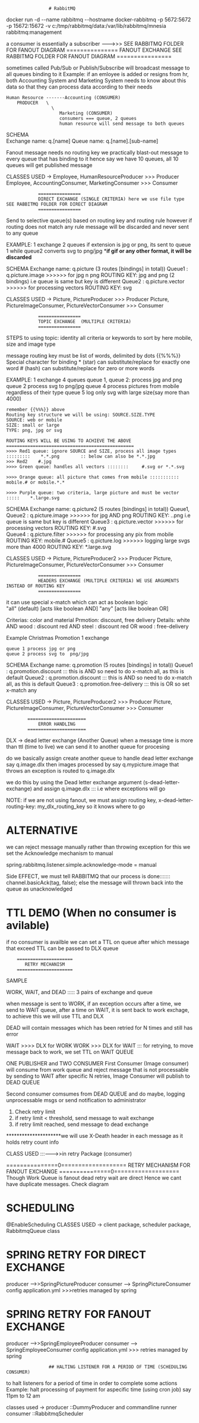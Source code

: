 					# RabbitMQ

docker run -d --name rabbitmq --hostname docker-rabbitmq -p 5672:5672 -p 15672:15672 -v c:/tmp/rabbitmq/data:/var/lib/rabbitmq/mnesia rabbitmq:management

a consumer is essentially a subscriber --->>> SEE RABBITMQ FOLDER FOR FANOUT DIAGRAM
				===============
				FANOUT EXCHANGE		SEE RABBITMQ FOLDER FOR FANOUT DIAGRAM
				================

 sometimes called Pub/Sub or Publish/Subscribe will broadcast message to all queues binding to it
 Example:
	if an emloyee is added or resigns from hr, both Accounting System and Marketing System needs to know about this data
	so that they can process data according to their needs
	
	Human Resource -------Accounting (CONSUMER)
		PRODUCER   \
					 \
						Marketing (CONSUMER)
						consumers === queue, 2 queues
						human resource will send message to both queues

SCHEMA				
Exchange name: q.[name]
Queue name: q.[name].[sub-name]

Fanout message needs no routing key
we practically blast-out message to every queue that has binding to it 
hence say we have 10 queues, all 10 queues will get published message

CLASSES USED -> 
Employee, HumanResourceProducer >>> Producer
Employee, AccountingConsumer, MarketingConsumer >>> Consumer

				================
				DIRECT EXCHANGE	(SINGLE CRITERIA) here we use file type	SEE RABBITMQ FOLDER FOR DIRECT DIAGRAM
				================
Send to selective queue(s) based on routing key and routing rule
however if routing does not match any rule message will be discarded and never sent to any queue

EXAMPLE:
	1 exchange
	2 queues
	if extension is jpg or png, its sent to queue 1
	while queue2 converts svg to png/jpg
	*****if gif or any other format, it will be discarded****
	
SCHEMA
Exchange name: q.picture	(3 routes [bindings] in total))
Queue1 : q.picture.image   >>>>>> for jpg n png				ROUTING KEY: jpg and png (2 bindings)		i.e queue is same but key is different
Queue2 : q.picture.vector  >>>>>> for processing vectors	ROUTING KEY: svg
	
CLASSES USED -> 
Picture, PictureProducer >>> Producer
Picture, PictureImageConsumer, PictureVectorConsumer >>> Consumer

				================
				TOPIC EXCHANGE	(MULTIPLE CRITERIA)
				================
				
STEPS to using topic: identity all criteria or keywords to sort by
here mobile, size and image type

message routing key must be list of words, delimited by dots	{{%%%}}	
Special character for binding
	* (star) can substitute/replace for exactly one word
	# (hash) can substitute/replace for zero or more words
				
				
EXAMPLE:
	1 exchange
	4 queues
	queue 1, queue 2:  process jpg and png
	queue 2 process svg to  png/jpg
	queue 4 process pictures from mobile regardless of their type
	queue 5 log only svg with large size(say more than 4000)
			
	remember {{%%%}} above
	Routing key structure we will be using: SOURCE.SIZE.TYPE
	SOURCE: web or mobile
	SIZE: small or large
	TYPE: png, jpg or svg
				
	ROUTING KEYS WILL BE USING TO ACHIEVE THE ABOVE
	================================================
	>>>> Red1 queue: ignore SOURCE and SIZE, process all image types		
	:::::::::    *.*.png 		:: below can also be *.*.jpg
	>>> Red2	#.jpg
	>>>> Green queue: handles all vectors ::::::::     #.svg or *.*.svg
	
	>>>> Orange queue: all picture that comes from mobile :::::::::::   mobile.# or mobile.*.*
	
	>>>> Purple queue: two criteria, large picture and must be vector :::::    *.large.svg
	
	
SCHEMA
Exchange name: q.picture2	(5 routes [bindings] in total))
Queue1, Queue2 : q.picture.image   >>>>>> for jpg AND png				ROUTING KEY: *.*.png		i.e queue is same but key is different
Queue3 : q.picture.vector  >>>>>> for processing vectors	ROUTING KEY: #.svg	
Queue4 : q.picture.filter  >>>>>> for processing any pix from mobile	ROUTING KEY: mobile.#
Queue5 : q.picture.log  >>>>>> logging large svgs more than 4000	ROUTING KEY: *.large.svg	

CLASSES USED -> 
Picture, PictureProducer2 >>> Producer
Picture, PictureImageConsumer, PictureVectorConsumer >>> Consumer

				
				================
				HEADERS EXCHANGE (MULTIPLE CRITERIA) WE USE ARGUMENTS INSTEAD OF ROUTING KEY
				================
it can use special x-match which can act as boolean logic		
	"all" (default) [acts like boolean AND]
	"any" [acts like boolean OR]
	
Criterias: color and material
Prmotion: discount, free delivery
Details:
	white AND wood : discount 
	red AND steel : discount 
	red OR wood : free-delivery 
	
Example
	Christmas Promotion
	1 exchange
	
	queue 1 process jpg or png
	queue 2 process svg to  png/jpg
				
				
SCHEMA
Exchange name: q.promotion	(5 routes [bindings] in total))
Queue1 : q.promotion.discount		::: this is AND so need to do x-match all, as this is default
Queue2 : q.promotion.discount		::: this is AND so need to do x-match all, as this is default
Queue3 : q.promotion.free-delivery   ::: this is OR so set x-match any

CLASSES USED -> 
Picture, PictureProducer2 >>> Producer
Picture, PictureImageConsumer, PictureVectorConsumer >>> Consumer



			======================
				ERROR HANDLING
			======================
DLX -> dead letter exchange (Another Queue)
when a message time is more than ttl (time to live)
we can send it to another queue for procesing

do we basically assign create another queue to handle dead letter exchange say q.image.dlx
then images processed by say q.mypicture.image that throws an exception is routed to q.image.dlx

we do this by using the Dead letter exchange argument (s-dead-letter-exchange) and assign q.image.dlx ::: i.e where exceptions will go

NOTE: if we are not using fanout, we must assign routing key, 
x-dead-letter-routing-key: my_dlx_routing_key
so it knows where to go


ALTERNATIVE
===========
we can reject message manually rather than throwing exception
for this we set the Acknowledge mechanism to manual

spring.rabbitmq.listener.simple.acknowledge-mode = manual

Side EFFECT, we must tell RABBITMQ that our process is done:::::::  channel.basicAck(tag, false);
else the message will thrown back into the queue as unacknowledged


TTL DEMO (When no consumer is avilable)
======================
if no consumer is availble we can set a TTL  on queue after which 
message that exceed TTL can be passed to DLX queue

		
		=====================
		   RETRY MECHANISM
		=====================
SAMPLE

WORK, WAIT, and DEAD ::::: 3 pairs of exchange and queue

when message is sent to WORK, if an exception occurs after a time,
we send to WAIT queue, after a time on WAIT, it is sent back to work exchage, to achieve this we will use TTL and DLX

DEAD will contain messages which has been retried for N times and still has error


WAIT >>>> DLX for WORK
WORK >>> DLX for WAIT	::: for retrying, to move message back to work, we set TTL on WAIT QUEUE

ONE PUBLISHER and TWO CONSUMER
First Consumer (Image consumer) will consume from work queue and reject message that is not processable by sending to WAIT
after specific N retries, Image Consumer will publish to DEAD QUEUE

Second consumer comsumes from DEAD QUEUE and do maybe, logging unprocessable msgs or send notification to administrator

1. Check retry limit
2. if retry limit < threshold, send message to wait exchange
3. if retry limit reached, send message to dead exchange

*********************we will use X-Death header in each message as it holds retry count info


CLASS USED	:::--->>in  retry Package (consumer)


===============0===================
RETRY MECHANISM FOR FANOUT EXCHANGE
===============0===================
Though Work Queue is fanout
dead retry wait are direct
Hence we cant have duplicate messages. Check diagram


SCHEDULING
============

@EnableScheduling
CLASSES USED -> client package, scheduler package, RabbitmqQueue class


SPRING RETRY FOR DIRECT EXCHANGE
============
producer -->>SpringPictureProducer
consumer	--> SpringPictureConsumer
config application.yml >>>retries managed by spring


SPRING RETRY FOR FANOUT EXCHANGE
============
producer -->>SpringEmployeeProducer
consumer	--> SpringEmployeeConsumer
config application.yml >>> retries managed by spring

					
					
					## HALTING LISTENER FOR A PERIOD OF TIME (SCHEDULING CONSUMER)
to halt listeners for a period of time in order to complete some actions
Example: halt processing of payment for aspecific time  (using cron job) say 11pm to 12 am

classes used -> 
producer ::DummyProducer and commandline runner
consumer ::RabbitmqScheduler
